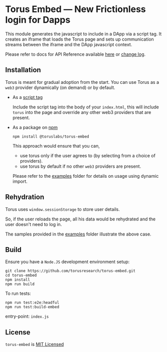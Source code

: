 # Torus Embed — New Frictionless login for Dapps

This module generates the javascript to include in a DApp via a script tag.
It creates an iframe that loads the Torus page and sets up communication streams between
the iframe and the DApp javascript context.

Please refer to docs for API Reference available [here](https://docs.tor.us/developers/api-reference) or [change log](https://docs.tor.us/features/changelog).

## Installation

Torus is meant for gradual adoption from the start. You can use Torus as a `web3` provider dynamically (on demand) or by default.

- As a [script tag](https://gist.github.com/chaitanyapotti/733405286923fa047af4cb26d167acd4)

  Include the script tag into the body of your `index.html`, this will include `torus` into the page and override any other web3 providers that are present.

- As a package on [npm](https://www.npmjs.com/package/@toruslabs/torus-embed)
  ```
  npm install @toruslabs/torus-embed
  ```

  This approach would ensure that you can,
  - use torus only if the user agrees to (by selecting from a choice of providers).
  - use torus by default if no other `web3` providers are present.

  Please refer to the [examples](examples) folder for details on usage using dynamic import.

## Rehydration

Torus uses `window.sessionStorage` to store user details.

So, if the user reloads the page, all his data would be rehydrated and the user doesn't need to log in.

The samples provided in the [examples](examples) folder illustrate the above case.

## Build

Ensure you have a `Node.JS` development environment setup:
```
git clone https://github.com/torusresearch/torus-embed.git
cd torus-embed
npm install
npm run build
```

To run tests:
```
npm run test:e2e:headful
npm run test:build-embed
```

entry-point: `index.js`

## License
`torus-embed` is [MIT Licensed](LICENSE)
